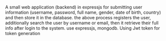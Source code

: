 A small web application (backend) in expressjs for submitting user information (username, password, full name, gender, date of birth, country) and then store it in the database. the above process registers the user, additionally search the user by username or email,
then it retrieve their full info after login to the system. use expressjs, mongodb. 
Using Jwt token for token generation 

